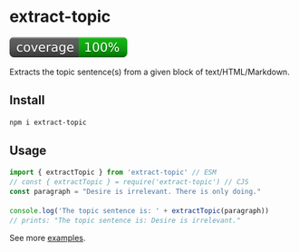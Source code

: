 # extract-topic
[![coverage: 100%](./.readme-assets/coverage.svg)](https://github.com/liquid-labs/extract-topic/pulls?q=is%3Apr+is%3Aclosed)

Extracts the topic sentence(s) from a given block of text/HTML/Markdown.

## Install

```bash
npm i extract-topic
```

## Usage

```js
import { extractTopic } from 'extract-topic' // ESM
// const { extractTopic } = require('extract-topic') // CJS
const paragraph = "Desire is irrelevant. There is only doing."

console.log('The topic sentence is: ' + extractTopic(paragraph))
// prints: "The topic sentence is: Desire is irrelevant."
```

See more [examples](#examples).

